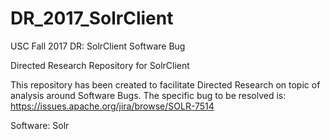 # DR_2017_SolrClient
USC Fall 2017 DR:  SolrClient Software Bug

Directed Research Repository for SolrClient

This repository has been created to facilitate Directed Research on topic of analysis around Software Bugs. The specific bug to be resolved is: https://issues.apache.org/jira/browse/SOLR-7514

Software: Solr
